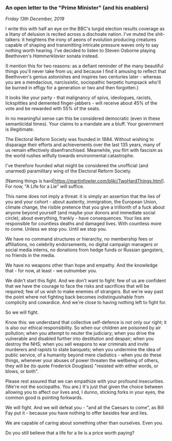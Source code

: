### An open letter to the "Prime Minister" (and his enablers)

_Friday 13th December, 2019_

I write this with half an eye on the BBC's turgid election results coverage as a litany of delusion is recited across a dischoate nation. 
I've muted the shit-talkers: it heightens the irony of aeons of evolution producing creatures capable of shaping and transmitting intricate 
pressure waves only to say nothing worth hearing. I've decided to listen to Steven Osborne playing Beethoven's _Hammerklavier_ sonata instead.

(I mention this for two reasons: as a defiant reminder of the many beautiful things you'll never take from us; and because I find it 
amusing to reflect that Beethoven's genius astonishes and inspires two centuries later - whereas you are a mendacious, narcissistic, 
sociopathic herpetic humpsack who'll be burned in effigy for a generation or two and then forgotten.)

It looks like your party - that malignancy of spivs, ideologues, racists, lickspittles and demented finger-jabbers - will receive 
about 45% of the vote and be rewarded with 55% of the seats.

In no meaningful sense can this be considered democratic (even in these semanticidal times). Your claims to a mandate are a bluff. 
Your government is illegitimate.

The Electoral Reform Society was founded in 1884. Without wishing to disparage their efforts and achievements over the last 135 
years, many of us remain effectively disenfranchised. Meanwhile, you flirt with fascism as the world rushes wilfully towards 
environmental catastrophe.

I've therefore founded what might be considered the unofficial (and unarmed) paramilitary wing of the Electoral Reform Society. 

[Naming things is hard|https://martinfowler.com/bliki/TwoHardThings.html]. For now, "A Life for a Lie" will suffice.

This name does not imply a threat: it is simply an assertion that the lies of you and your cohort - about austerity, immigration,
the European Union, climate change, the risible pretence that you give a trillionth of a fuck about anyone beyond yourself (and maybe 
your donors and immediate social circle); about everything, frankly - have consequences. Your lies are responsible for countless deaths 
and damaged lives. With countless more to come. Unless we stop you. Until we stop you.

We have no command structures or hierarchy, no membership fees or affiliations, no celebrity endorsements, no digital campaign 
managers or social media interns, no donations from hedge funds or Russian gangsters, no friends in the media.

We have no weapons other than hope and empathy. And the knowledge that - for now, at least - we outnumber you.

We didn't start this fight. And we don't want to fight: few of us are confident that we have the courage to face the risks and 
sacrifices that will be required; few of us wish to make enemies of strangers. But we're way past the point where not fighting back becomes 
indistinguishable from complicity and cowardice. And we're close to having nothing left to fight for.

So we will fight.

Know this: we understand that collective self-defence is not only our right; it is also our ethical responsibility. So when our 
children are poisoned by air pollution; when you attempt to neuter the judiciary; when you drive the vulnerable and disabled further 
into destitution and despair; when you destroy the NHS; when you sell weapons to war criminals and invite murderers and rapists to state 
banquets; when you undermine the idea of public service, of a humanity beyond mere cladistics - when you do these things, whenever your 
abuses of power threaten the wellbeing of others, they will be (to quote Frederick Douglass) "resisted with either words, or blows, 
or both".

Please rest assured that we can empathize with your profound insecurities. (We're not the sociopaths. You are.) It's just that given the 
choice between allowing you to affect our lives and, I dunno, sticking forks in your eyes, the common good is pointing forkwards.

We will fight. And we will defeat you - "and all the Caesars to come", as Bill Fay put it - because you have nothing to offer besides 
fear and lies.

We are capable of caring about something other than ourselves. Even you.

Do you still believe that a life for a lie is a price worth paying?
